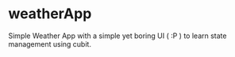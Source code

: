 # weatherApp
Simple Weather App with a simple yet boring UI ( :P ) to learn state management using cubit.
